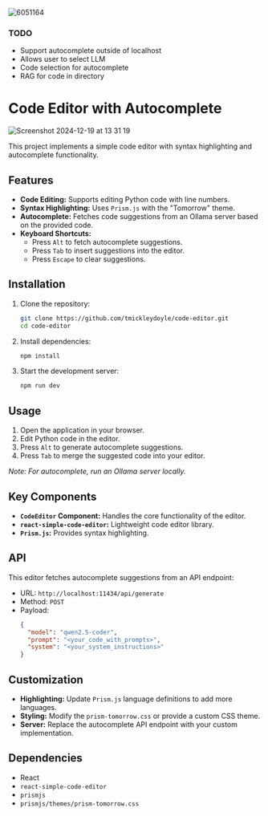 ![6051164](https://github.com/user-attachments/assets/1cfa2b1c-c744-4cbc-a7e7-b9d56c0c4ee6)

### TODO

- Support autocomplete outside of localhost
- Allows user to select LLM
- Code selection for autocomplete
- RAG for code in directory

# Code Editor with Autocomplete

![Screenshot 2024-12-19 at 13 31 19](https://github.com/user-attachments/assets/35034a58-96a3-4cb7-930a-b2c19dd93a54)

This project implements a simple code editor with syntax highlighting and autocomplete functionality.

## Features

- **Code Editing:** Supports editing Python code with line numbers.
- **Syntax Highlighting:** Uses `Prism.js` with the "Tomorrow" theme.
- **Autocomplete:** Fetches code suggestions from an Ollama server based on the provided code.
- **Keyboard Shortcuts:**
  - Press `Alt` to fetch autocomplete suggestions.
  - Press `Tab` to insert suggestions into the editor.
  - Press `Escape` to clear suggestions.

## Installation

1. Clone the repository:
   ```bash
   git clone https://github.com/tmickleydoyle/code-editor.git
   cd code-editor
   ```

2. Install dependencies:
   ```bash
   npm install
   ```

3. Start the development server:
   ```bash
   npm run dev
   ```

## Usage

1. Open the application in your browser.
2. Edit Python code in the editor.
3. Press `Alt` to generate autocomplete suggestions.
4. Press `Tab` to merge the suggested code into your editor.

_Note: For autocomplete, run an Ollama server locally._

## Key Components

- **`CodeEditor` Component:** Handles the core functionality of the editor.
- **`react-simple-code-editor`:** Lightweight code editor library.
- **`Prism.js`:** Provides syntax highlighting.

## API

This editor fetches autocomplete suggestions from an API endpoint:
- URL: `http://localhost:11434/api/generate`
- Method: `POST`
- Payload:
  ```json
  {
    "model": "qwen2.5-coder",
    "prompt": "<your_code_with_prompts>",
    "system": "<your_system_instructions>"
  }
  ```

## Customization

- **Highlighting:** Update `Prism.js` language definitions to add more languages.
- **Styling:** Modify the `prism-tomorrow.css` or provide a custom CSS theme.
- **Server:** Replace the autocomplete API endpoint with your custom implementation.

## Dependencies

- React
- `react-simple-code-editor`
- `prismjs`
- `prismjs/themes/prism-tomorrow.css`
